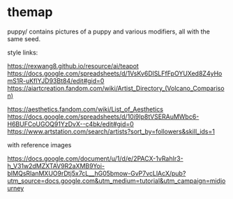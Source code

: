 # themap


puppy/
  contains pictures of a puppy and various modifiers, all with the same seed.

style links:

https://rexwang8.github.io/resource/ai/teapot
https://docs.google.com/spreadsheets/d/1VsKv6DlSLFfFpOYUXed8Z4yHomS1R-uKfIYJD93Bt84/edit#gid=0
https://aiartcreation.fandom.com/wiki/Artist_Directory_(Volcano_Comparison)

https://aesthetics.fandom.com/wiki/List_of_Aesthetics
https://docs.google.com/spreadsheets/d/10i9Ip8tVSERAuMWbc6-H6BUFCoUGOQ91YzDvX--c4bk/edit#gid=0
https://www.artstation.com/search/artists?sort_by=followers&skill_ids=1

with reference images

https://docs.google.com/document/u/1/d/e/2PACX-1vRahIr3-h_V31w2dMZXTAV9R2aXMB9Yoi-bIMQsRIanMXUO9rDtj5x7cL__hG05bmow-GvP7vcLlAcX/pub?utm_source=docs.google.com&utm_medium=tutorial&utm_campaign=midjourney

